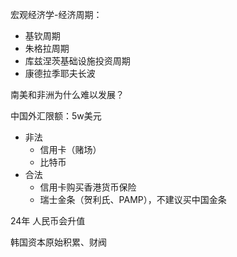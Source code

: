宏观经济学-经济周期：
- 基钦周期
- 朱格拉周期
- 库兹涅茨基础设施投资周期
- 康德拉季耶夫长波

南美和非洲为什么难以发展？

中国外汇限额：5w美元
- 非法
  - 信用卡（赌场）
  - 比特币
- 合法
  - 信用卡购买香港货币保险
  - 瑞士金条（贺利氏、PAMP），不建议买中国金条

24年 人民币会升值

韩国资本原始积累、财阀
